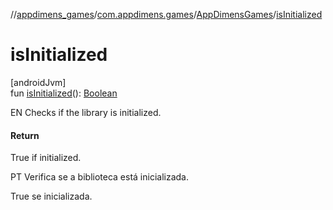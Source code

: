 //[appdimens_games](../../../index.md)/[com.appdimens.games](../index.md)/[AppDimensGames](index.md)/[isInitialized](is-initialized.md)

# isInitialized

[androidJvm]\
fun [isInitialized](is-initialized.md)(): [Boolean](https://kotlinlang.org/api/core/kotlin-stdlib/kotlin/-boolean/index.html)

EN Checks if the library is initialized.

#### Return

True if initialized.

PT Verifica se a biblioteca está inicializada.

True se inicializada.